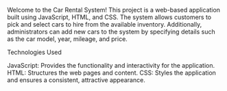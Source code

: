 Welcome to the Car Rental System! This project is a web-based application built using JavaScript, HTML, and CSS. The system allows customers to pick and select cars to hire from the available inventory. Additionally, administrators can add new cars to the system by specifying details such as the car model, year, mileage, and price.

Technologies Used

JavaScript: Provides the functionality and interactivity for the application.
HTML: Structures the web pages and content.
CSS: Styles the application and ensures a consistent, attractive appearance.
